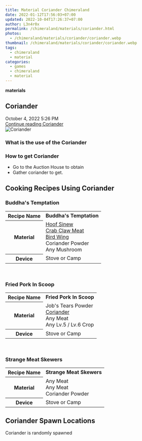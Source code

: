 ```yaml
---
title: Material Coriander Chimeraland
date: 2022-01-12T17:56:03+07:00
updated: 2022-10-04T17:26:37+07:00
author: L3n4r0x
permalink: /chimeraland/materials/coriander.html
photos:
  - /chimeraland/materials/coriander/coriander.webp
thumbnail: /chimeraland/materials/coriander/coriander.webp
tags:
  - chimeraland
  - material
categories:
  - games
  - chimeraland
  - material
---
```


<link
  rel="stylesheet"
  href="https://rawcdn.githack.com/dimaslanjaka/Web-Manajemen/870a349/css/bootstrap-5-3-0-alpha3-wrapper.css"
/>
<section id="bootstrap-wrapper">
  <div data-bs-theme="dark">
    <div
      class="row g-0 border rounded overflow-hidden flex-md-row mb-4 shadow-sm position-relative bg-dark text-light"
    >
      <div class="col p-4 d-flex flex-column position-static">
        <strong class="d-inline-block mb-2 text-success">materials</strong>
        <h2 class="mb-0">Coriander</h2>
        <div class="mb-1 text-muted">October 4, 2022 5:26 PM</div>
        <a
          href="/chimeraland/materials/coriander.html"
          class="stretched-link d-none text-primary"
          >Continue reading Coriander</a
        >
      </div>
      <div class="col-auto d-none d-md-block d-lg-block">
        <img
          src="https://www.webmanajemen.com/chimeraland/materials/coriander/coriander.webp"
          alt="Coriander"
        />
      </div>
    </div>
    <div class="row">
      <div class="col-lg-6 col-12 mb-2">
        <div class="card">
          <div class="card-body">
            <h3 class="card-title">What is the use of the Coriander</h3>
            <div class="card-text"><ul></ul></div>
          </div>
        </div>
      </div>
      <div class="col-lg-6 col-12 mb-2">
        <div class="card">
          <div class="card-body">
            <h3 class="card-title">How to get Coriander</h3>
            <div class="card-text">
              <ul>
                <li>Go to the Auction House to obtain</li>
                <li>Gather coriander to get.</li>
              </ul>
            </div>
          </div>
        </div>
      </div>
      <div class="col-12 mb-2">
        <h2 id="cookable">Cooking Recipes Using Coriander</h2>
        <div id="recipe-buddhas-temptation">
          <h3 id="item-buddhas-temptation">Buddha&#x27;s Temptation</h3>
          <div class="mb-2">
            <table class="table">
              <tr>
                <th>Recipe Name</th>
                <td><b>Buddha&#x27;s Temptation</b></td>
              </tr>
              <tr>
                <th>Material</th>
                <td>
                  <a
                    class="text-decoration-none text-primary"
                    href="/chimeraland/materials/hoof-sinew.html"
                    >Hoof Sinew</a
                  ><br /><a
                    class="text-decoration-none text-primary"
                    href="/chimeraland/materials/crab-claw-meat.html"
                    >Crab Claw Meat</a
                  ><br /><a
                    class="text-decoration-none text-primary"
                    href="/chimeraland/materials/bird-wing.html"
                    >Bird Wing</a
                  ><br />Coriander Powder<br />Any Mushroom
                </td>
              </tr>
              <tr>
                <th>Device</th>
                <td>Stove or Camp</td>
              </tr>
            </table>
          </div>
        </div>
        <br />
        <div id="recipe-fried-pork-in-scoop">
          <h3 id="item-fried-pork-in-scoop">Fried Pork In Scoop</h3>
          <div class="mb-2">
            <table class="table">
              <tr>
                <th>Recipe Name</th>
                <td><b>Fried Pork In Scoop</b></td>
              </tr>
              <tr>
                <th>Material</th>
                <td>
                  Job&#x27;s Tears Powder<br /><a
                    class="text-decoration-none text-primary"
                    href="/chimeraland/materials/coriander.html"
                    >Coriander</a
                  ><br />Any Meat<br />Any Lv.5<span> / </span>Lv.6 Crop
                </td>
              </tr>
              <tr>
                <th>Device</th>
                <td>Stove or Camp</td>
              </tr>
            </table>
          </div>
        </div>
        <br />
        <div id="recipe-strange-meat-skewers">
          <h3 id="item-strange-meat-skewers">Strange Meat Skewers</h3>
          <div class="mb-2">
            <table class="table">
              <tr>
                <th>Recipe Name</th>
                <td><b>Strange Meat Skewers</b></td>
              </tr>
              <tr>
                <th>Material</th>
                <td>Any Meat<br />Any Meat<br />Coriander Powder</td>
              </tr>
              <tr>
                <th>Device</th>
                <td>Stove or Camp</td>
              </tr>
            </table>
          </div>
        </div>
      </div>
      <div class="col-12 mb-2">
        <h2>Coriander Spawn Locations</h2>
        <p>Coriander is randomly spawned</p>
      </div>
    </div>
  </div>
</section>